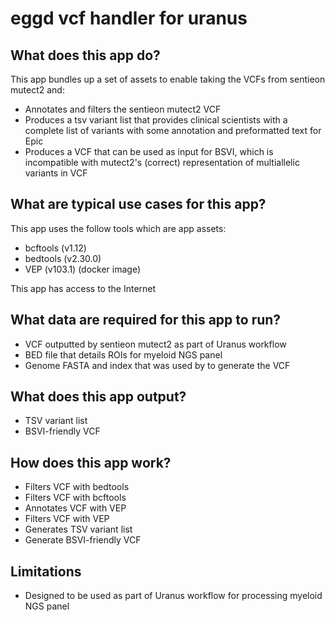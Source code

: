 # eggd vcf handler for uranus


## What does this app do?

This app bundles up a set of assets to enable taking the VCFs from sentieon mutect2 and:
- Annotates and filters the sentieon mutect2 VCF
- Produces a tsv variant list that provides clinical scientists with a complete list of variants with some annotation and preformatted text for Epic
- Produces a VCF that can be used as input for BSVI, which is incompatible with mutect2's (correct) representation of multiallelic variants in VCF

## What are typical use cases for this app?
This app uses the follow tools which are app assets:
* bcftools (v1.12)
* bedtools (v2.30.0)
* VEP (v103.1) (docker image)

This app has access to the Internet

## What data are required for this app to run?
- VCF outputted by sentieon mutect2 as part of Uranus workflow
- BED file that details ROIs for myeloid NGS panel
- Genome FASTA and index that was used by to generate the VCF

## What does this app output?
- TSV variant list
- BSVI-friendly VCF

## How does this app work?
- Filters VCF with bedtools
- Filters VCF with bcftools
- Annotates VCF with VEP
- Filters VCF with VEP
- Generates TSV variant list
- Generate BSVI-friendly VCF

## Limitations
- Designed to be used as part of Uranus workflow for processing myeloid NGS panel
